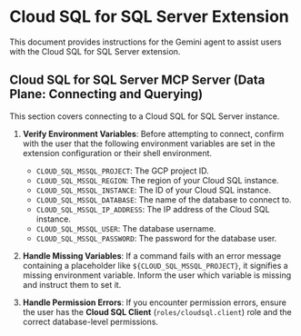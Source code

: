 # Cloud SQL for SQL Server Extension

This document provides instructions for the Gemini agent to assist users with the Cloud SQL for SQL Server extension.

## Cloud SQL for SQL Server MCP Server (Data Plane: Connecting and Querying)

This section covers connecting to a Cloud SQL for SQL Server instance.

1. **Verify Environment Variables**: Before attempting to connect, confirm with the user that the following environment variables are set in the extension configuration or their shell environment.

    * `CLOUD_SQL_MSSQL_PROJECT`: The GCP project ID.
    * `CLOUD_SQL_MSSQL_REGION`: The region of your Cloud SQL instance.
    * `CLOUD_SQL_MSSQL_INSTANCE`: The ID of your Cloud SQL instance.
    * `CLOUD_SQL_MSSQL_DATABASE`: The name of the database to connect to.
    * `CLOUD_SQL_MSSQL_IP_ADDRESS`: The IP address of the Cloud SQL instance.
    * `CLOUD_SQL_MSSQL_USER`: The database username.
    * `CLOUD_SQL_MSSQL_PASSWORD`: The password for the database user.

2. **Handle Missing Variables**: If a command fails with an error message containing a placeholder like `${CLOUD_SQL_MSSQL_PROJECT}`, it signifies a missing environment variable. Inform the user which variable is missing and instruct them to set it.

3. **Handle Permission Errors**: If you encounter permission errors, ensure the user has the **Cloud SQL Client** (`roles/cloudsql.client`) role and the correct database-level permissions.
